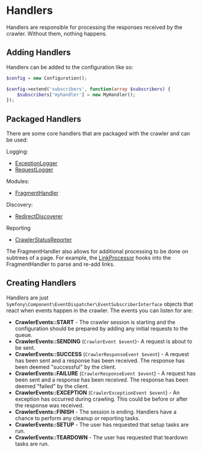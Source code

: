 Handlers
========

Handlers are responsible for processing the responses received by the crawler.  Without them, nothing happens.

Adding Handlers
---------------
Handlers can be added to the configuration like so:

```php
$config = new Configuration();

$config->extend('subscribers', function(array $subscribers) {
    $subscribers['myhandler'] = new MyHandler();
});
```

Packaged Handlers
-----------------
There are some core handlers that are packaged with the crawler and can be used:



Logging:

* [ExceptionLogger](../src/Handler/Logging/ExceptionLogger.php)
* [RequestLogger](../src/Handler/Logging/RequestLogger.php)

Modules:

* [FragmentHandler](../src/Handler/Module/FragmentHandler.php)

Discovery:

* [RedirectDiscoverer](../src/Handler/Discovery/RedirectDiscoverer.php)

Reporting

* [CrawlerStatusReporter](../src/Handler/Reporting/CrawlerStatusReporter.php)

The FragmentHandler also allows for additional processing to be done on subtrees of a page.  For example, the [LinkProcessor](../src/Module/Processor/LinkProcessor.php) hooks into the FragmentHandler to parse and re-add links.

Creating Handlers
-----------------
Handlers are just `Symfony\Component\EventDispatcher\EventSubscriberInterface` objects that react when events happen in the crawler.  The events you can listen for are:

* **CrawlerEvents::START** - The crawler session is starting and the configuration should be prepared by adding any initial requests to the queue.
* **CrawlerEvents::SENDING** (`CrawlerEvent $event`)- A request is about to be sent.
* **CrawlerEvents::SUCCESS** (`CrawlerResponseEvent $event`) - A request has been sent and a response has been received.  The response has been deemed "successful" by the client.
* **CrawlerEvents::FAILURE** (`CrawlerResponseEvent $event`) - A request has been sent and a response has been received.  The response has been deemed "failed" by the client.
* **CrawlerEvents::EXCEPTION** (`CrawlerExceptionEvent $event`) - An exception has occurred during crawling.  This could be before or after the response was received.
* **CrawlerEvents::FINISH** - The session is ending.  Handlers have a chance to perform any cleanup or reporting tasks.
* **CrawlerEvents::SETUP** - The user has requested that setup tasks are run.
* **CrawlerEvents::TEARDOWN** - The user has requested that teardown tasks are run.

